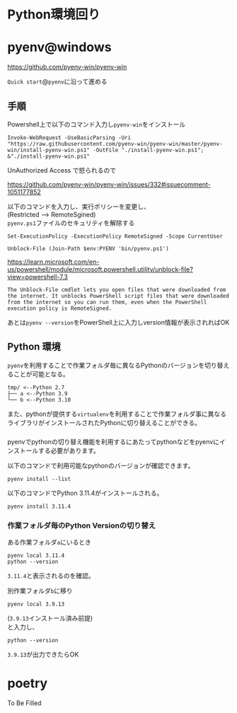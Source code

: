 # Python環境回り

# pyenv@windows

https://github.com/pyenv-win/pyenv-win

`Quick start`@`pyenv`に沿って進める

## 手順
Powershell上で以下のコマンド入力し`pyenv-win`をインストール

```
Invoke-WebRequest -UseBasicParsing -Uri "https://raw.githubusercontent.com/pyenv-win/pyenv-win/master/pyenv-win/install-pyenv-win.ps1" -OutFile "./install-pyenv-win.ps1"; &"./install-pyenv-win.ps1"
```

UnAuthorized Access で怒られるので

https://github.com/pyenv-win/pyenv-win/issues/332#issuecomment-1051177852

以下のコマンドを入力し、実行ポリシーを変更し、  
(Restricted --> RemoteSgined)  
`pyenv.ps1`ファイルのセキュリティを解除する

`Set-ExecutionPolicy -ExecutionPolicy RemoteSigned -Scope CurrentUser`

`Unblock-File (Join-Path $env:PYENV 'bin/pyenv.ps1')`

https://learn.microsoft.com/en-us/powershell/module/microsoft.powershell.utility/unblock-file?view=powershell-7.3

```
The Unblock-File cmdlet lets you open files that were downloaded from the internet. It unblocks PowerShell script files that were downloaded from the internet so you can run them, even when the PowerShell execution policy is RemoteSigned.
```

あとは`pyenv --version`をPowerShell上に入力しversion情報が表示されればOK

## Python 環境

`pyenv`を利用することで作業フォルダ毎に異なるPythonのバージョンを切り替えることが可能となる。

```
tmp/ <--Python 2.7
├── a <--Python 3.9
└── b <--Python 3.10
```

また、pythonが提供する`virtualenv`を利用することで作業フォルダ事に異なるライブラリがインストールされたPythonに切り替えることができる。

### 

pyenvでpythonの切り替え機能を利用するにあたってpythonなどをpyenvにインストールする必要があります。

以下のコマンドで利用可能なpythonのバージョンが確認できます。

```
pyenv install --list
```

以下のコマンドでPython 3.11.4がインストールされる。

```
pyenv install 3.11.4
```

### 作業フォルダ毎のPython Versionの切り替え
ある作業フォルダ`a`にいるとき

```
pyenv local 3.11.4
python --version
```

`3.11.4`と表示されるのを確認。

別作業フォルダ`b`に移り

```
pyenv local 3.9.13
```
(`3.9.13`インストール済み前提)  
と入力し、

```
python --version
```
`3.9.13`が出力できたらOK

# poetry

To Be Filled